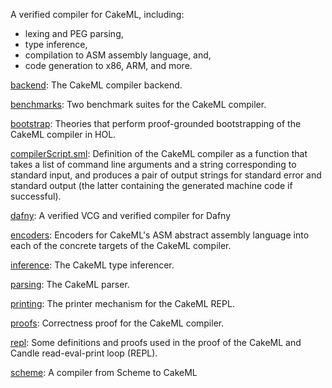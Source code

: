 A verified compiler for CakeML, including:
 - lexing and PEG parsing,
 - type inference,
 - compilation to ASM assembly language, and,
 - code generation to x86, ARM, and more.

[backend](backend):
The CakeML compiler backend.

[benchmarks](benchmarks):
Two benchmark suites for the CakeML compiler.

[bootstrap](bootstrap):
Theories that perform proof-grounded bootstrapping of
the CakeML compiler in HOL.

[compilerScript.sml](compilerScript.sml):
Definition of the CakeML compiler as a function that takes a list of command
line arguments and a string corresponding to standard input, and produces a
pair of output strings for standard error and standard output (the latter
containing the generated machine code if successful).

[dafny](dafny):
A verified VCG and verified compiler for Dafny

[encoders](encoders):
Encoders for CakeML's ASM abstract assembly language into each of the concrete
targets of the CakeML compiler.

[inference](inference):
The CakeML type inferencer.

[parsing](parsing):
The CakeML parser.

[printing](printing):
The printer mechanism for the CakeML REPL.

[proofs](proofs):
Correctness proof for the CakeML compiler.

[repl](repl):
Some definitions and proofs used in the proof of the CakeML
and Candle read-eval-print loop (REPL).

[scheme](scheme):
A compiler from Scheme to CakeML
